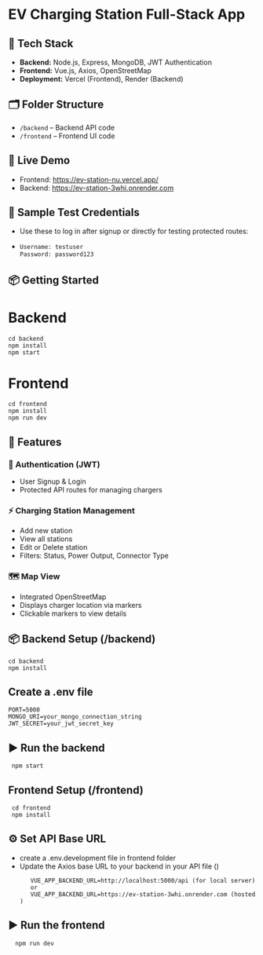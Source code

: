 # EV Charging Station Full-Stack App

## 🔧 Tech Stack
- **Backend:** Node.js, Express, MongoDB, JWT Authentication
- **Frontend:** Vue.js, Axios, OpenStreetMap
- **Deployment:** Vercel (Frontend), Render (Backend)

## 🗂 Folder Structure
- `/backend` – Backend API code
- `/frontend` – Frontend UI code

## 🚀 Live Demo
- Frontend: https://ev-station-nu.vercel.app/
- Backend: https://ev-station-3whi.onrender.com

## 🔐 Sample Test Credentials

- Use these to log in after signup or directly for testing protected routes:

- ```bash
  Username: testuser
  Password: password123

## 📦 Getting Started

# Backend
    cd backend
    npm install
    npm start

# Frontend
    cd frontend
    npm install
    npm run dev
## 📝 Features
### 👤 Authentication (JWT)

- User Signup & Login
- Protected API routes for managing chargers

### ⚡ Charging Station Management

- Add new station
- View all stations
- Edit or Delete station
- Filters: Status, Power Output, Connector Type

### 🗺️ Map View
- Integrated OpenStreetMap
- Displays charger location via markers
- Clickable markers to view details


## 📦 Backend Setup (/backend)
    cd backend
    npm install
## Create a .env file
    PORT=5000
    MONGO_URI=your_mongo_connection_string
    JWT_SECRET=your_jwt_secret_key
 ## ▶️ Run the backend
     npm start


  ## Frontend Setup (/frontend)
     cd frontend
     npm install

  ## ⚙️ Set API Base URL
  - create a .env.development file in frontend folder
  - Update the Axios base URL to your backend in your API file ()
    ```env   
       VUE_APP_BACKEND_URL=http://localhost:5000/api (for local server)
       or
       VUE_APP_BACKEND_URL=https://ev-station-3whi.onrender.com (hosted )

  ## ▶️ Run the frontend
      npm run dev

    





